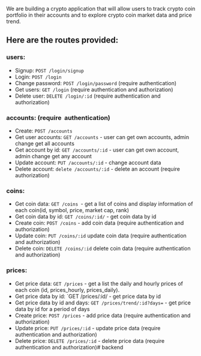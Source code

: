 We are building a crypto application that will allow users to track crypto coin portfolio in their accounts and to explore crypto coin market data and price trend. 

## Here are the routes provided:

### users:
- Signup: `POST /login/signup` 
- Login: `POST /login` 
- Change password: `POST /login/password` (require authentication)
- Get users: `GET /login` (require authentication and authorization)
- Delete user: `DELETE /login/:id` (require authentication and authorization)

### accounts: (require  authentication)
- Create: `POST /accounts` 
- Get user accounts: `GET /accounts` - user can get own accounts, admin change get all accounts
- Get account by id: `GET /accounts/:id` - user can get own account, admin change get any account
- Update account: `PUT /accounts/:id` - change account data
- Delete account: `delete /accounts/:id` - delete an account (require authorization)

### coins:
- Get coin data: `GET /coins `- get a list of coins and display information of each coin(id, symbol, price, market cap, rank)
- Get coin data by id: `GET /coins/:id/` - get coin data by id 
- Create coin: `POST /coins` - add coin data (require authentication and authorization)
- Update coin: `PUT /coins/:id` update coin data (require authentication and authorization)
- Delete coin: `DELETE /coins/:id` delete coin data (require authentication and authorization)

### prices:
- Get price data: `GET /prices` - get a list the daily and hourly prices of each coin (id, prices_hourly, prices_daily).
- Get price data by id: `GET /prices/:id/ - get price data by id
- Get price data by id and days: `GET /prices/trend/:id?days=` - get price data by id for a period of days
- Create price: `POST /prices` - add price data (require authentication and authorization)
- Update price: `PUT /prices/:id` - update price data (require authentication and authorization)
- Delete price: `DELETE /prices/:id` - delete price data (require authentication and authorization)# backend
